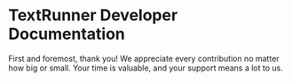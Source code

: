 # TextRunner Developer Documentation

First and foremost, thank you!
We appreciate every contribution no matter how big or small. 
Your time is valuable, 
and your support means a lot to us.
